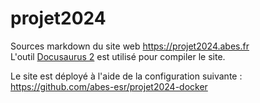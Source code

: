 # projet2024

Sources markdown du site web https://projet2024.abes.fr  
L'outil [Docusaurus 2](https://docusaurus.io/) est utilisé pour compiler le site.

Le site est déployé à l'aide de la configuration suivante :  
https://github.com/abes-esr/projet2024-docker